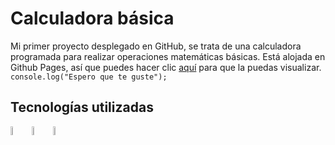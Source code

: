# Calculadora básica
Mi primer proyecto desplegado en GitHub, se trata de una calculadora programada para realizar operaciones matemáticas básicas. 
Está alojada en Github Pages, así que puedes hacer clic <a href="https://gus0212.github.io/calculator/">aquí</a> para que la puedas visualizar. 
<code>console.log("Espero que te guste");</code>

<h2>Tecnologías utilizadas</h2>
<li style="list-style: none;">
    <img width="6%" src="https://cdn.iconscout.com/icon/free/png-256/free-html-3628838-3030115.png" alt="HTML">
    <img width="6%" src="https://upload.wikimedia.org/wikipedia/commons/thumb/6/62/CSS3_logo.svg/800px-CSS3_logo.svg.png" alt="CSS">
    <img width="6%" src="https://upload.wikimedia.org/wikipedia/commons/6/6a/JavaScript-logo.png" alt="JavaScript">
</li>
